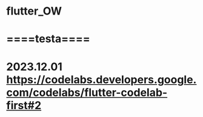 # flutter_OW

====testa====
==
2023.12.01
https://codelabs.developers.google.com/codelabs/flutter-codelab-first#2
=====================
